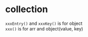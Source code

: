 # collection

`xxxEntry()` and `xxxKey()` is for object \
`xxx()` is for arr and object(value, key)

